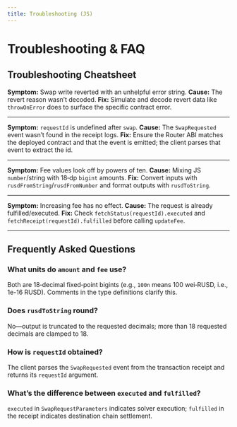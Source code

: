 ```yaml
---
title: Troubleshooting (JS)
---
```


# Troubleshooting & FAQ

## Troubleshooting Cheatsheet

**Symptom:** Swap write reverted with an unhelpful error string.
**Cause:** The revert reason wasn’t decoded.
**Fix:** Simulate and decode revert data like `throwOnError` does to surface the specific contract error. 

---

**Symptom:** `requestId` is undefined after `swap`.
**Cause:** The `SwapRequested` event wasn’t found in the receipt logs.
**Fix:** Ensure the Router ABI matches the deployed contract and that the event is emitted; the client parses that event to extract the id. 

---

**Symptom:** Fee values look off by powers of ten.
**Cause:** Mixing JS `number`/string with 18‑dp `bigint` amounts.
**Fix:** Convert inputs with `rusdFromString`/`rusdFromNumber` and format outputs with `rusdToString`. 

---

**Symptom:** Increasing fee has no effect.
**Cause:** The request is already fulfilled/executed.
**Fix:** Check `fetchStatus(requestId).executed` and `fetchReceipt(requestId).fulfilled` before calling `updateFee`. 

---

## Frequently Asked Questions

### What units do `amount` and `fee` use?

Both are 18‑decimal fixed‑point bigints (e.g., `100n` means 100 wei‑RUSD, i.e., 1e-16 RUSD). Comments in the type definitions clarify this. 

### Does `rusdToString` round?

No—output is truncated to the requested decimals; more than 18 requested decimals are clamped to 18. 

### How is `requestId` obtained?

The client parses the `SwapRequested` event from the transaction receipt and returns its `requestId` argument. 

### What’s the difference between `executed` and `fulfilled`?

`executed` in `SwapRequestParameters` indicates solver execution; `fulfilled` in the receipt indicates destination chain settlement.
